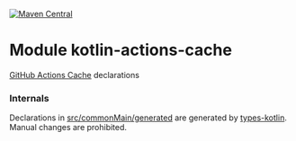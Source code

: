 [![Maven Central](https://img.shields.io/maven-central/v/org.jetbrains.kotlin-wrappers/kotlin-actions-cache)](https://search.maven.org/artifact/org.jetbrains.kotlin-wrappers/kotlin-actions-cache)

# Module kotlin-actions-cache

[GitHub Actions Cache](https://github.com/actions/toolkit) declarations

### Internals

Declarations in [src/commonMain/generated](./src/commonMain/generated) are generated
by [types-kotlin](https://github.com/karakum-team/types-kotlin).
Manual changes are prohibited.
